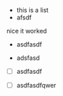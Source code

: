 *   this is a list
*   afsdf

nice it worked

*   asdfasdf

<!---->

*   adsfasd

<!---->

*   [ ] asdfasdf

<!---->

*   [ ] asdfasdfqwer
